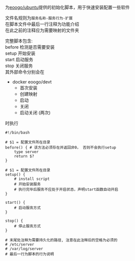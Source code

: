 为[eoogo/ubuntu](https://github.com/eoogo/docker-ubuntu)提供的初始化脚本，用于快速安装配置一些软件 

文件名规则为`服务名称-服务行为-扩展`  
在脚本文件中最后一行注释为功能介绍  
在此之前的注释应为需要映射的文件夹

完整脚本包含:  
before 检测是否需要安装  
setup   开始安装  
start   启动服务  
stop    关闭服务  
其外部命令分别会在  
- docker eoogo/devt
    - 首次安装
    - 创建映射
    - 启动
    - 关闭
    - 启动关闭 (两次)
      
时执行

```shell
#!/bin/bash

# $1 = 配置文件所在目录
before() { # 该方法必须存在并返回非0， 否则不会执行setup
    type server
    return $?
}

# $1 = 配置文件所在目录
setup() {
    # install script
    # 开始安装服务
    # 执行完毕后服务不应处于开启状态，声明start函数自动开启
}

start() {
    # 启动服务方式
}

stop() {
    # 停止服务方式
}

# 末尾处注释为需要持久化的路径, 注意在此注释后的空格为必须的
# /etc/server
# /var/log/server
# 最后一行为脚本的行为说明
```
